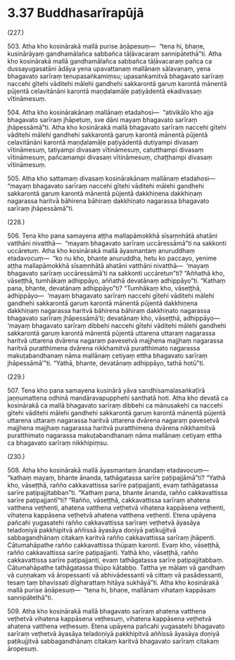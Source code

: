 # 3.37 Buddhasarīrapūjā

(227.)

503\. Atha kho kosinārakā mallā purise āṇāpesuṃ—  “tena hi, bhaṇe, kusinārāyaṃ gandhamālañca sabbañca tāḷāvacaraṃ sannipātethā”ti. Atha kho kosinārakā mallā gandhamālañca sabbañca tāḷāvacaraṃ pañca ca dussayugasatāni ādāya yena upavattanaṃ mallānaṃ sālavanaṃ, yena bhagavato sarīraṃ tenupasaṅkamiṃsu; upasaṅkamitvā bhagavato sarīraṃ naccehi gītehi vāditehi mālehi gandhehi sakkarontā garuṃ karontā mānentā pūjentā celavitānāni karontā maṇḍalamāḷe paṭiyādentā ekadivasaṃ vītināmesuṃ.

504\. Atha kho kosinārakānaṃ mallānaṃ etadahosi—  “ativikālo kho ajja bhagavato sarīraṃ jhāpetuṃ, sve dāni mayaṃ bhagavato sarīraṃ jhāpessāmā”ti. Atha kho kosinārakā mallā bhagavato sarīraṃ naccehi gītehi vāditehi mālehi gandhehi sakkarontā garuṃ karontā mānentā pūjentā celavitānāni karontā maṇḍalamāḷe paṭiyādentā dutiyampi divasaṃ vītināmesuṃ, tatiyampi divasaṃ vītināmesuṃ, catutthampi divasaṃ vītināmesuṃ, pañcamampi divasaṃ vītināmesuṃ, chaṭṭhampi divasaṃ vītināmesuṃ.

505\. Atha kho sattamaṃ divasaṃ kosinārakānaṃ mallānaṃ etadahosi—  “mayaṃ bhagavato sarīraṃ naccehi gītehi vāditehi mālehi gandhehi sakkarontā garuṃ karontā mānentā pūjentā dakkhiṇena dakkhiṇaṃ nagarassa haritvā bāhirena bāhiraṃ dakkhiṇato nagarassa bhagavato sarīraṃ jhāpessāmā”ti.

(228.)

506\. Tena kho pana samayena aṭṭha mallapāmokkhā sīsaṃnhātā ahatāni vatthāni nivatthā—  “mayaṃ bhagavato sarīraṃ uccāressāmā”ti na sakkonti uccāretuṃ. Atha kho kosinārakā mallā āyasmantaṃ anuruddhaṃ etadavocuṃ—  “ko nu kho, bhante anuruddha, hetu ko paccayo, yenime aṭṭha mallapāmokkhā sīsaṃnhātā ahatāni vatthāni nivatthā—  ‘mayaṃ bhagavato sarīraṃ uccāressāmā’ti na sakkonti uccāretun”ti? “Aññathā kho, vāseṭṭhā, tumhākaṃ adhippāyo, aññathā devatānaṃ adhippāyo”ti. “Kathaṃ pana, bhante, devatānaṃ adhippāyo”ti? “Tumhākaṃ kho, vāseṭṭhā, adhippāyo—  ‘mayaṃ bhagavato sarīraṃ naccehi gītehi vāditehi mālehi gandhehi sakkarontā garuṃ karontā mānentā pūjentā dakkhiṇena dakkhiṇaṃ nagarassa haritvā bāhirena bāhiraṃ dakkhiṇato nagarassa bhagavato sarīraṃ jhāpessāmā’ti; devatānaṃ kho, vāseṭṭhā, adhippāyo—  ‘mayaṃ bhagavato sarīraṃ dibbehi naccehi gītehi vāditehi mālehi gandhehi sakkarontā garuṃ karontā mānentā pūjentā uttarena uttaraṃ nagarassa haritvā uttarena dvārena nagaraṃ pavesetvā majjhena majjhaṃ nagarassa haritvā puratthimena dvārena nikkhamitvā puratthimato nagarassa makuṭabandhanaṃ nāma mallānaṃ cetiyaṃ ettha bhagavato sarīraṃ jhāpessāmā’”ti. “Yathā, bhante, devatānaṃ adhippāyo, tathā hotū”ti.

(229.)

507\. Tena kho pana samayena kusinārā yāva sandhisamalasaṅkaṭīrā jaṇṇumattena odhinā mandāravapupphehi santhatā hoti. Atha kho devatā ca kosinārakā ca mallā bhagavato sarīraṃ dibbehi ca mānusakehi ca naccehi gītehi vāditehi mālehi gandhehi sakkarontā garuṃ karontā mānentā pūjentā uttarena uttaraṃ nagarassa haritvā uttarena dvārena nagaraṃ pavesetvā majjhena majjhaṃ nagarassa haritvā puratthimena dvārena nikkhamitvā puratthimato nagarassa makuṭabandhanaṃ nāma mallānaṃ cetiyaṃ ettha ca bhagavato sarīraṃ nikkhipiṃsu.

(230.)

508\. Atha kho kosinārakā mallā āyasmantaṃ ānandaṃ etadavocuṃ—  “kathaṃ mayaṃ, bhante ānanda, tathāgatassa sarīre paṭipajjāmā”ti? “Yathā kho, vāseṭṭhā, rañño cakkavattissa sarīre paṭipajjanti, evaṃ tathāgatassa sarīre paṭipajjitabban”ti. “Kathaṃ pana, bhante ānanda, rañño cakkavattissa sarīre paṭipajjantī”ti? “Rañño, vāseṭṭhā, cakkavattissa sarīraṃ ahatena vatthena veṭhenti, ahatena vatthena veṭhetvā vihatena kappāsena veṭhenti, vihatena kappāsena veṭhetvā ahatena vatthena veṭhenti. Etena upāyena pañcahi yugasatehi rañño cakkavattissa sarīraṃ veṭhetvā āyasāya teladoṇiyā pakkhipitvā aññissā āyasāya doṇiyā paṭikujjitvā sabbagandhānaṃ citakaṃ karitvā rañño cakkavattissa sarīraṃ jhāpenti. Cātumahāpathe rañño cakkavattissa thūpaṃ karonti. Evaṃ kho, vāseṭṭhā, rañño cakkavattissa sarīre paṭipajjanti. Yathā kho, vāseṭṭhā, rañño cakkavattissa sarīre paṭipajjanti, evaṃ tathāgatassa sarīre paṭipajjitabbaṃ. Cātumahāpathe tathāgatassa thūpo kātabbo. Tattha ye mālaṃ vā gandhaṃ vā cuṇṇakaṃ vā āropessanti vā abhivādessanti vā cittaṃ vā pasādessanti, tesaṃ taṃ bhavissati dīgharattaṃ hitāya sukhāyā”ti. Atha kho kosinārakā mallā purise āṇāpesuṃ—  “tena hi, bhaṇe, mallānaṃ vihataṃ kappāsaṃ sannipātethā”ti.

509\. Atha kho kosinārakā mallā bhagavato sarīraṃ ahatena vatthena veṭhetvā vihatena kappāsena veṭhesuṃ, vihatena kappāsena veṭhetvā ahatena vatthena veṭhesuṃ. Etena upāyena pañcahi yugasatehi bhagavato sarīraṃ veṭhetvā āyasāya teladoṇiyā pakkhipitvā aññissā āyasāya doṇiyā paṭikujjitvā sabbagandhānaṃ citakaṃ karitvā bhagavato sarīraṃ citakaṃ āropesuṃ.
